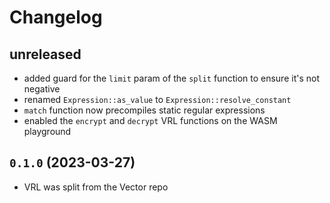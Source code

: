 # Changelog

## unreleased
- added guard for the `limit` param of the `split` function to ensure it's not negative
- renamed `Expression::as_value` to `Expression::resolve_constant`
- `match` function now precompiles static regular expressions
- enabled the `encrypt` and `decrypt` VRL functions on the WASM playground

## `0.1.0` (2023-03-27)
- VRL was split from the Vector repo
